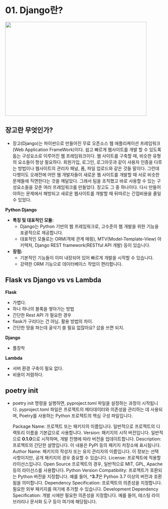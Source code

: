 # 01. Django란? 
<img src='https://github.com/BE02LEEJAEHOON/oz_class/assets/155046462/b14b9f62-c11d-4d61-93c7-c31f0b4a7a4f' width = '450' height = '300'/>


## 장고란 무엇인가?
  - 장고(Django)는 파이썬으로 만들어진 무료 오픈소스 웹 애플리케이션 프레임워크(Web Application FrameWork)이다.
    쉽고 빠르게 웹사이트를 개발 할 수 있도록 돕는 구성요소로 이루어진 웹 프레임워크이다.
    웹 사이트를 구축할 때, 비슷한 유형의 요소들이 항상 필요하다. 회원가입, 로그인, 로그아웃과 같이 사용자 인증을 다루는 방법이나 웹사이트의 관리자 패널, 폼, 파일 업로드와 같은 것들 말이다.
    그런데 다행이도 오래전에 어떤 웹 개발자들이 새로운 웹 사이트를 개발할 때 서로 비슷한 문제들에 직면한다는 것을 깨달았다.
    그래서 팀을 조직했고 바로 사용할 수 있는 구성요소들을 갖춘 여러 프레임워크를 만들었다. 장고도 그 중 하나이다. 다시 만들어야하는 문제에서 해방되고 새로운 웹사이트를 개발할 때 뒤따르는 간접비용을 줄일 수 있었다.

**Python Django**

- **특징 및 대표적인 모듈:**
    - Django는 Python 기반의 웹 프레임워크로, 고수준의 웹 개발을 위한 기능을 포괄적으로 제공합니다.
    - 대표적인 모듈로는 ORM(객체 관계 매핑), MTV(Model-Template-View) 아키텍처, Django REST framework(RESTful API 개발) 등이 있습니다.
- **장점:**
    - 기본적인 기능들이 이미 내장되어 있어 빠르게 개발을 시작할 수 있습니다.
    - 강력한 ORM 기능으로 데이터베이스 작업이 편리합니다.
 
## **Flask vs Django vs  vs Lambda**

**Flask**

- 가볍다.
- 하나 하나의 블록을 쌓아가는 방법
- 간단한 Rest API 가 필요한 경우
- flask가 구리다는 건 아님. 활용 방법의 차이.
- 간단한 땅을 파는데 굴삭기 쓸 필요 없잖아요? 삽을 쓰면 되지.

**Django**

- 풀장착

**Lambda**

- 서버 환경 구축이 필요 없다.
- 비용이 저렴하다.

## poetry init
  - poetry init 명령을 실행하면, pyproject.toml 파일을 설정하는 과정이 시작됩니다.
    pyproject.toml 파일은 프로젝트의 메타데이터와 의존성을 관리하는 데 사용되며, Poetry를 사용하는 Python 프로젝트의 핵심 구성 파일입니다.
    
    Package Name: 프로젝트 또는 패키지의 이름입니다. 일반적으로 프로젝트의 디렉토리 이름을 기본값으로 사용합니다.
    Version: 패키지의 시작 버전입니다. 일반적으로 **0.1.0**으로 시작하며, 개발 진행에 따라 버전을 업데이트합니다.
    Description: 프로젝트의 간단한 설명입니다. 이 내용은 PyPI 등의 패키지 저장소에 표시됩니다.
    Author Name: 패키지의 작성자 또는 유지 관리자의 이름입니다. 이 정보는 선택 사항이지만, 공개 패키지의 경우 중요할 수 있습니다.
    License: 프로젝트에 적용할 라이선스입니다. Open Source 프로젝트의 경우, 일반적으로 MIT, GPL, Apache 등의 라이선스를 사용합니다.
    Python Version Compatibility: 프로젝트가 호환되는 Python 버전을 지정합니다. 예를 들어, **^3.7**은 Python 3.7 이상의 버전과 호환됨을 의미합니다.
    Dependency Specification: 프로젝트의 의존성을 지정합니다. 필요한 외부 패키지를 여기에 추가할 수 있습니다.
    Development Dependency Specification: 개발 시에만 필요한 의존성을 지정합니다. 예를 들어, 테스팅 라이브러리나 문서화 도구 등이 여기에 해당됩니다.
